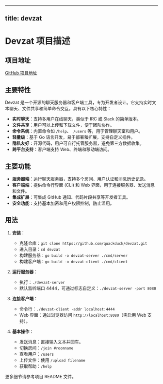 
---
title: devzat
---

# Devzat 项目描述

## 项目地址
[GitHub 项目地址](https://github.com/quackduck/devzat)

## 主要特性
Devzat 是一个开源的聊天服务器和客户端工具，专为开发者设计。它支持实时文本聊天、文件共享和简单命令交互，具有以下核心特性：
- **实时聊天**：支持多用户在线聊天，类似于 IRC 或 Slack 的简单版本。
- **文件共享**：用户可以上传和下载文件，便于团队协作。
- **命令系统**：内置命令如 `/help`、` /users` 等，用于管理聊天室和用户。
- **轻量级**：基于 Go 语言开发，易于部署和扩展，支持自定义插件。
- **隐私友好**：开源代码，用户可自行托管服务器，避免第三方数据收集。
- **跨平台支持**：客户端支持 Web、终端和移动端访问。

## 主要功能
- **服务器端**：运行聊天服务器，支持多个房间、用户认证和消息历史记录。
- **客户端端**：提供命令行界面 (CLI) 和 Web 界面，用于连接服务器、发送消息和文件。
- **集成扩展**：可集成 GitHub 通知、代码片段共享等开发者工具。
- **安全功能**：支持基本加密和用户权限控制，防止滥用。

## 用法
1. **安装**：
   - 克隆仓库：`git clone https://github.com/quackduck/devzat.git`
   - 进入目录：`cd devzat`
   - 构建服务器：`go build -o devzat-server ./cmd/server`
   - 构建客户端：`go build -o devzat-client ./cmd/client`

2. **运行服务器**：
   - 执行：`./devzat-server`
   - 默认监听端口 4444，可通过标志自定义：`./devzat-server -port 8080`

3. **连接客户端**：
   - 命令行：`./devzat-client -addr localhost:4444`
   - Web 界面：通过浏览器访问 `http://localhost:8080`（需启用 Web 支持）。

4. **基本操作**：
   - 发送消息：直接输入文本并回车。
   - 切换房间：`/join #roomname`
   - 查看用户：`/users`
   - 上传文件：使用 `/upload filename`
   - 获取帮助：`/help`

更多细节请参考项目 README 文件。